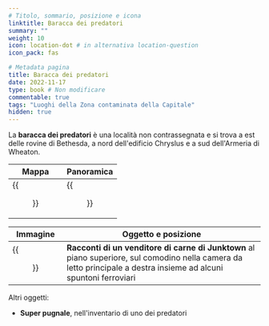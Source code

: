 ```yaml
---
# Titolo, sommario, posizione e icona
linktitle: Baracca dei predatori
summary: ""
weight: 10
icon: location-dot # in alternativa location-question
icon_pack: fas

# Metadata pagina
title: Baracca dei predatori
date: 2022-11-17
type: book # Non modificare
commentable: true
tags: "Luoghi della Zona contaminata della Capitale"
hidden: true
---
```


<div class="fo3">

La **baracca dei predatori** è una località non contrassegnata e si trova a est delle rovine di Bethesda, a nord dell'edificio Chryslus e a sud dell'Armeria di Wheaton.

| Mappa                    | Panoramica           |
| ------------------------ | -------------------- |
| {{<figure src="fo3/Raid_shack_loc.webp">}} | {{<figure src="fo3/Raid_shack.webp">}} |

| Immagine                                              | Oggetto e posizione                                                                                                                                                | 
| ----------------------------------------------------- | ------------------------------------------------------------------------------------------------------------------------------------------------------------------ |
| {{<figure src="fo3/Raid_shack_Tales_of_a_Junktown_Jerky_Vendor.webp">}} | **Racconti di un venditore di carne di Junktown** al piano superiore, sul comodino nella camera da letto principale a destra insieme ad alcuni spuntoni ferroviari |


Altri oggetti:
- **Super pugnale**, nell'inventario di uno dei predatori


</div>